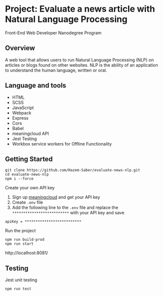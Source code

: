 # Project: Evaluate a news article with Natural Language Processing
Front-End Web Developer Nanodegree Program

## Overview
A web tool that allows users to run Natural Language Processing (NLP) on articles or blogs found on other websites. NLP is the ability of an application to understand the human language, written or oral.

## Language and tools
- HTML
- SCSS
- JavaScript
- Webpack
- Express
- Cors
- Babel
- meaningcloud API
- Jest Testing
- Workbox service workers for Offline Functionality

## Getting Started
```
git clone https://github.com/Hazem-Saber/evaluate-news-nlp.git
cd evaluate-news-nlp
npm i --force
```
Create your own API key
1. Sign up [meaningcloud](https://www.meaningcloud.com/developer/create-account) and get your API key
2. Create `.env` file
3. Add the following line to the `.env` file and replace the `**************************` with your API key and save
```
apiKey = **************************
```
Run the project
```
npm run build-prod
npm run start
```
http://localhost:8081/

## Testing
Jest unit testing
```
npm run test
```
